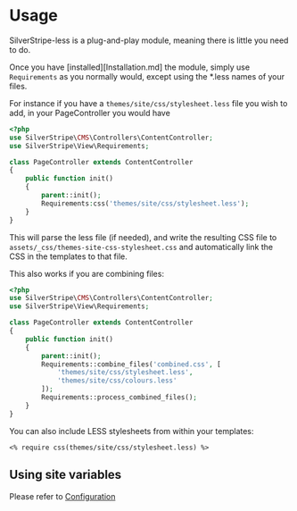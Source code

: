 # Usage

SilverStripe-less is a plug-and-play module, meaning there is little you need to do.

Once you have [installed][Installation.md] the module, simply use `Requirements` as you normally would, except using the *.less names of your files.

For instance if you have a `themes/site/css/stylesheet.less` file you wish to add, in your PageController you would have
```php
<?php
use SilverStripe\CMS\Controllers\ContentController;
use SilverStripe\View\Requirements;

class PageController extends ContentController
{
    public function init()
    {
        parent::init();
        Requirements:css('themes/site/css/stylesheet.less');
    }
}
```

This will parse the less file (if needed), and write the resulting CSS file to `assets/_css/themes-site-css-stylesheet.css`
and automatically link the CSS in the templates to that file.

This also works if you are combining files:

```php
<?php
use SilverStripe\CMS\Controllers\ContentController;
use SilverStripe\View\Requirements;

class PageController extends ContentController
{
    public function init()
    {
        parent::init();
        Requirements::combine_files('combined.css', [
            'themes/site/css/stylesheet.less',
            'themes/site/css/colours.less'
        ]);
        Requirements::process_combined_files();
    }
}
```

You can also include LESS stylesheets from within your templates:
```
<% require css(themes/site/css/stylesheet.less) %>
```

## Using site variables
Please refer to [Configuration](Configuration.md)
